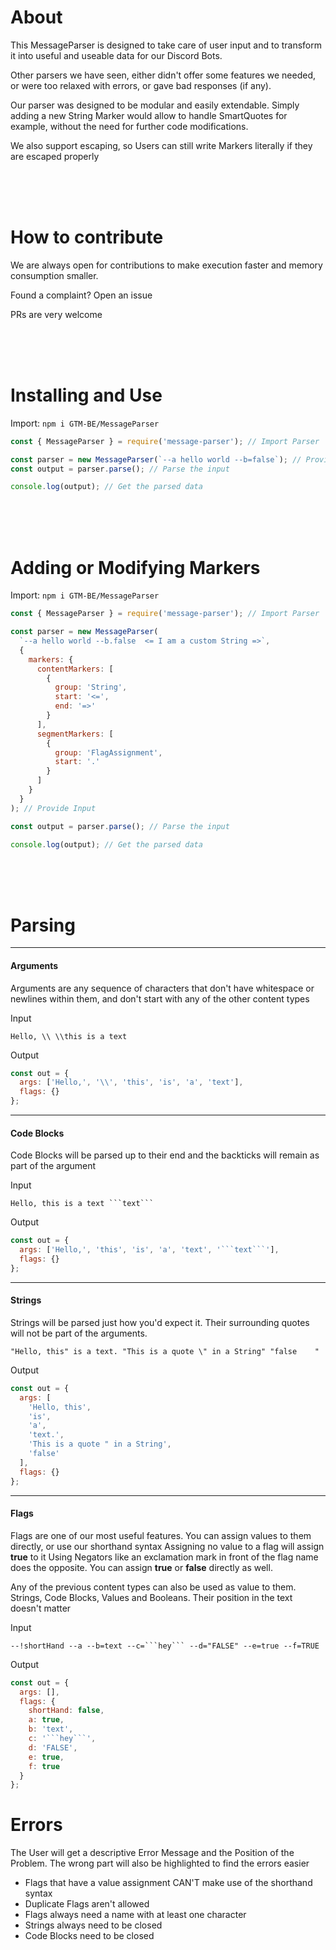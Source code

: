 # About

This MessageParser is designed to take care of user input and to transform it into
useful and useable data for our Discord Bots.

Other parsers we have seen, either didn't offer some features we needed, or were too
relaxed with errors, or gave bad responses (if any).

Our parser was designed to be modular and easily extendable.
Simply adding a new String Marker would allow to handle SmartQuotes for example, without
the need for further code modifications.

We also support escaping, so Users can still write Markers literally if they are escaped properly

<br>
<br>
<br>

# How to contribute

We are always open for contributions to make
execution faster and memory consumption smaller.

Found a complaint? Open an issue

PRs are very welcome

<br>
<br>
<br>

# Installing and Use

Import: `npm i GTM-BE/MessageParser`

```js
const { MessageParser } = require('message-parser'); // Import Parser

const parser = new MessageParser(`--a hello world --b=false`); // Provide Input
const output = parser.parse(); // Parse the input

console.log(output); // Get the parsed data
```

<br>
<br>
<br>

# Adding or Modifying Markers

Import: `npm i GTM-BE/MessageParser`

```js
const { MessageParser } = require('message-parser'); // Import Parser

const parser = new MessageParser(
  `--a hello world --b.false  <= I am a custom String =>`,
  {
    markers: {
      contentMarkers: [
        {
          group: 'String',
          start: '<=',
          end: '=>'
        }
      ],
      segmentMarkers: [
        {
          group: 'FlagAssignment',
          start: '.'
        }
      ]
    }
  }
); // Provide Input

const output = parser.parse(); // Parse the input

console.log(output); // Get the parsed data
```

<br>
<br>
<br>

# Parsing

---

#### Arguments

Arguments are any sequence of characters that don't have whitespace or newlines within them,
and don't start with any of the other content types

Input

```
Hello, \\ \\this is a text
```

Output

```js
const out = {
  args: ['Hello,', '\\', 'this', 'is', 'a', 'text'],
  flags: {}
};
```

---

#### Code Blocks

Code Blocks will be parsed up to their end and the backticks will remain as part of the argument

Input

````
Hello, this is a text ```text```
````

Output

````js
const out = {
  args: ['Hello,', 'this', 'is', 'a', 'text', '```text```'],
  flags: {}
};
````

---

#### Strings

Strings will be parsed just how you'd expect it. Their surrounding quotes
will not be part of the arguments.

```
"Hello, this" is a text. "This is a quote \" in a String" "false    "
```

Output

```js
const out = {
  args: [
    'Hello, this',
    'is',
    'a',
    'text.',
    'This is a quote " in a String',
    'false'
  ],
  flags: {}
};
```

---

#### Flags

Flags are one of our most useful features.
You can assign values to them directly, or use our shorthand syntax
Assigning no value to a flag will assign **true** to it
Using Negators like an exclamation mark in front of the flag name does the opposite.
You can assign **true** or **false** directly as well.

Any of the previous content types can also be used as value to them.
Strings, Code Blocks, Values and Booleans. Their position in the text doesn't matter

Input

````
--!shortHand --a --b=text --c=```hey``` --d="FALSE" --e=true --f=TRUE
````

Output

````js
const out = {
  args: [],
  flags: {
    shortHand: false,
    a: true,
    b: 'text',
    c: '```hey```',
    d: 'FALSE',
    e: true,
    f: true
  }
};
````

# Errors

The User will get a descriptive Error Message and the Position of the Problem.
The wrong part will also be highlighted to find the errors easier

- Flags that have a value assignment CAN'T make use of the shorthand syntax
- Duplicate Flags aren't allowed
- Flags always need a name with at least one character
- Strings always need to be closed
- Code Blocks need to be closed
